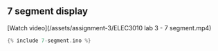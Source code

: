 ## 7 segment display

[Watch video](/assets/assignment-3/ELEC3010 lab 3 - 7 segment.mp4)

```cpp
{% include 7-segment.ino %}
```
